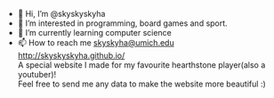 - 👋 Hi, I’m @skyskyskyha
- 👀 I’m interested in programming, board games and sport.
- 🌱 I’m currently learning computer science
- 📫 How to reach me skyskyha@umich.edu  
http://skyskyskyha.github.io/  
A special website I made for my favourite hearthstone player(also a youtuber)!  
Feel free to send me any data to make the website more beautiful :)
